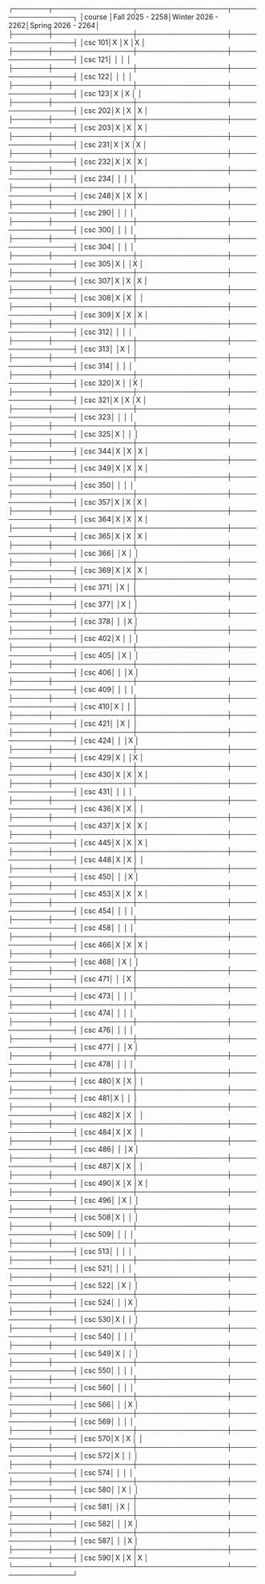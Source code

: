 ┌───────┬────────────────┬──────────────────┬──────────────────┐
│course │Fall 2025 - 2258│Winter 2026 - 2262│Spring 2026 - 2264│
├───────┼────────────────┼──────────────────┼──────────────────┤
│csc 101│X               │X                 │X                 │
├───────┼────────────────┼──────────────────┼──────────────────┤
│csc 121│                │                  │                  │
├───────┼────────────────┼──────────────────┼──────────────────┤
│csc 122│                │                  │                  │
├───────┼────────────────┼──────────────────┼──────────────────┤
│csc 123│X               │X                 │                  │
├───────┼────────────────┼──────────────────┼──────────────────┤
│csc 202│X               │X                 │X                 │
├───────┼────────────────┼──────────────────┼──────────────────┤
│csc 203│X               │X                 │X                 │
├───────┼────────────────┼──────────────────┼──────────────────┤
│csc 231│X               │X                 │X                 │
├───────┼────────────────┼──────────────────┼──────────────────┤
│csc 232│X               │X                 │X                 │
├───────┼────────────────┼──────────────────┼──────────────────┤
│csc 234│                │                  │                  │
├───────┼────────────────┼──────────────────┼──────────────────┤
│csc 248│X               │X                 │X                 │
├───────┼────────────────┼──────────────────┼──────────────────┤
│csc 290│                │                  │                  │
├───────┼────────────────┼──────────────────┼──────────────────┤
│csc 300│                │                  │                  │
├───────┼────────────────┼──────────────────┼──────────────────┤
│csc 304│                │                  │                  │
├───────┼────────────────┼──────────────────┼──────────────────┤
│csc 305│X               │                  │X                 │
├───────┼────────────────┼──────────────────┼──────────────────┤
│csc 307│X               │X                 │X                 │
├───────┼────────────────┼──────────────────┼──────────────────┤
│csc 308│X               │X                 │                  │
├───────┼────────────────┼──────────────────┼──────────────────┤
│csc 309│X               │X                 │X                 │
├───────┼────────────────┼──────────────────┼──────────────────┤
│csc 312│                │                  │                  │
├───────┼────────────────┼──────────────────┼──────────────────┤
│csc 313│                │X                 │                  │
├───────┼────────────────┼──────────────────┼──────────────────┤
│csc 314│                │                  │                  │
├───────┼────────────────┼──────────────────┼──────────────────┤
│csc 320│X               │                  │X                 │
├───────┼────────────────┼──────────────────┼──────────────────┤
│csc 321│X               │X                 │X                 │
├───────┼────────────────┼──────────────────┼──────────────────┤
│csc 323│                │                  │                  │
├───────┼────────────────┼──────────────────┼──────────────────┤
│csc 325│X               │                  │                  │
├───────┼────────────────┼──────────────────┼──────────────────┤
│csc 344│X               │X                 │X                 │
├───────┼────────────────┼──────────────────┼──────────────────┤
│csc 349│X               │X                 │X                 │
├───────┼────────────────┼──────────────────┼──────────────────┤
│csc 350│                │                  │                  │
├───────┼────────────────┼──────────────────┼──────────────────┤
│csc 357│X               │X                 │X                 │
├───────┼────────────────┼──────────────────┼──────────────────┤
│csc 364│X               │X                 │X                 │
├───────┼────────────────┼──────────────────┼──────────────────┤
│csc 365│X               │X                 │X                 │
├───────┼────────────────┼──────────────────┼──────────────────┤
│csc 366│                │X                 │                  │
├───────┼────────────────┼──────────────────┼──────────────────┤
│csc 369│X               │X                 │X                 │
├───────┼────────────────┼──────────────────┼──────────────────┤
│csc 371│                │X                 │                  │
├───────┼────────────────┼──────────────────┼──────────────────┤
│csc 377│                │X                 │                  │
├───────┼────────────────┼──────────────────┼──────────────────┤
│csc 378│                │                  │X                 │
├───────┼────────────────┼──────────────────┼──────────────────┤
│csc 402│X               │                  │                  │
├───────┼────────────────┼──────────────────┼──────────────────┤
│csc 405│                │X                 │                  │
├───────┼────────────────┼──────────────────┼──────────────────┤
│csc 406│                │                  │X                 │
├───────┼────────────────┼──────────────────┼──────────────────┤
│csc 409│                │                  │                  │
├───────┼────────────────┼──────────────────┼──────────────────┤
│csc 410│X               │                  │                  │
├───────┼────────────────┼──────────────────┼──────────────────┤
│csc 421│                │X                 │                  │
├───────┼────────────────┼──────────────────┼──────────────────┤
│csc 424│                │                  │X                 │
├───────┼────────────────┼──────────────────┼──────────────────┤
│csc 429│X               │                  │X                 │
├───────┼────────────────┼──────────────────┼──────────────────┤
│csc 430│X               │X                 │X                 │
├───────┼────────────────┼──────────────────┼──────────────────┤
│csc 431│                │                  │                  │
├───────┼────────────────┼──────────────────┼──────────────────┤
│csc 436│X               │X                 │                  │
├───────┼────────────────┼──────────────────┼──────────────────┤
│csc 437│X               │X                 │X                 │
├───────┼────────────────┼──────────────────┼──────────────────┤
│csc 445│X               │X                 │X                 │
├───────┼────────────────┼──────────────────┼──────────────────┤
│csc 448│X               │X                 │                  │
├───────┼────────────────┼──────────────────┼──────────────────┤
│csc 450│                │                  │X                 │
├───────┼────────────────┼──────────────────┼──────────────────┤
│csc 453│X               │X                 │X                 │
├───────┼────────────────┼──────────────────┼──────────────────┤
│csc 454│                │                  │                  │
├───────┼────────────────┼──────────────────┼──────────────────┤
│csc 458│                │                  │                  │
├───────┼────────────────┼──────────────────┼──────────────────┤
│csc 466│X               │X                 │X                 │
├───────┼────────────────┼──────────────────┼──────────────────┤
│csc 468│                │X                 │                  │
├───────┼────────────────┼──────────────────┼──────────────────┤
│csc 471│                │                  │X                 │
├───────┼────────────────┼──────────────────┼──────────────────┤
│csc 473│                │                  │                  │
├───────┼────────────────┼──────────────────┼──────────────────┤
│csc 474│                │                  │                  │
├───────┼────────────────┼──────────────────┼──────────────────┤
│csc 476│                │                  │                  │
├───────┼────────────────┼──────────────────┼──────────────────┤
│csc 477│                │                  │X                 │
├───────┼────────────────┼──────────────────┼──────────────────┤
│csc 478│                │                  │                  │
├───────┼────────────────┼──────────────────┼──────────────────┤
│csc 480│X               │X                 │                  │
├───────┼────────────────┼──────────────────┼──────────────────┤
│csc 481│X               │                  │                  │
├───────┼────────────────┼──────────────────┼──────────────────┤
│csc 482│X               │X                 │                  │
├───────┼────────────────┼──────────────────┼──────────────────┤
│csc 484│X               │X                 │                  │
├───────┼────────────────┼──────────────────┼──────────────────┤
│csc 486│                │                  │X                 │
├───────┼────────────────┼──────────────────┼──────────────────┤
│csc 487│X               │X                 │                  │
├───────┼────────────────┼──────────────────┼──────────────────┤
│csc 490│X               │X                 │X                 │
├───────┼────────────────┼──────────────────┼──────────────────┤
│csc 496│                │X                 │                  │
├───────┼────────────────┼──────────────────┼──────────────────┤
│csc 508│X               │                  │                  │
├───────┼────────────────┼──────────────────┼──────────────────┤
│csc 509│                │                  │                  │
├───────┼────────────────┼──────────────────┼──────────────────┤
│csc 513│                │                  │                  │
├───────┼────────────────┼──────────────────┼──────────────────┤
│csc 521│                │                  │                  │
├───────┼────────────────┼──────────────────┼──────────────────┤
│csc 522│                │X                 │                  │
├───────┼────────────────┼──────────────────┼──────────────────┤
│csc 524│                │                  │X                 │
├───────┼────────────────┼──────────────────┼──────────────────┤
│csc 530│X               │                  │                  │
├───────┼────────────────┼──────────────────┼──────────────────┤
│csc 540│                │                  │                  │
├───────┼────────────────┼──────────────────┼──────────────────┤
│csc 549│X               │                  │                  │
├───────┼────────────────┼──────────────────┼──────────────────┤
│csc 550│                │                  │                  │
├───────┼────────────────┼──────────────────┼──────────────────┤
│csc 560│                │                  │                  │
├───────┼────────────────┼──────────────────┼──────────────────┤
│csc 566│                │                  │X                 │
├───────┼────────────────┼──────────────────┼──────────────────┤
│csc 569│                │                  │                  │
├───────┼────────────────┼──────────────────┼──────────────────┤
│csc 570│X               │X                 │                  │
├───────┼────────────────┼──────────────────┼──────────────────┤
│csc 572│X               │                  │                  │
├───────┼────────────────┼──────────────────┼──────────────────┤
│csc 574│                │                  │                  │
├───────┼────────────────┼──────────────────┼──────────────────┤
│csc 580│                │X                 │                  │
├───────┼────────────────┼──────────────────┼──────────────────┤
│csc 581│                │X                 │                  │
├───────┼────────────────┼──────────────────┼──────────────────┤
│csc 582│                │                  │X                 │
├───────┼────────────────┼──────────────────┼──────────────────┤
│csc 587│                │                  │X                 │
├───────┼────────────────┼──────────────────┼──────────────────┤
│csc 590│X               │X                 │X                 │
└───────┴────────────────┴──────────────────┴──────────────────┘

